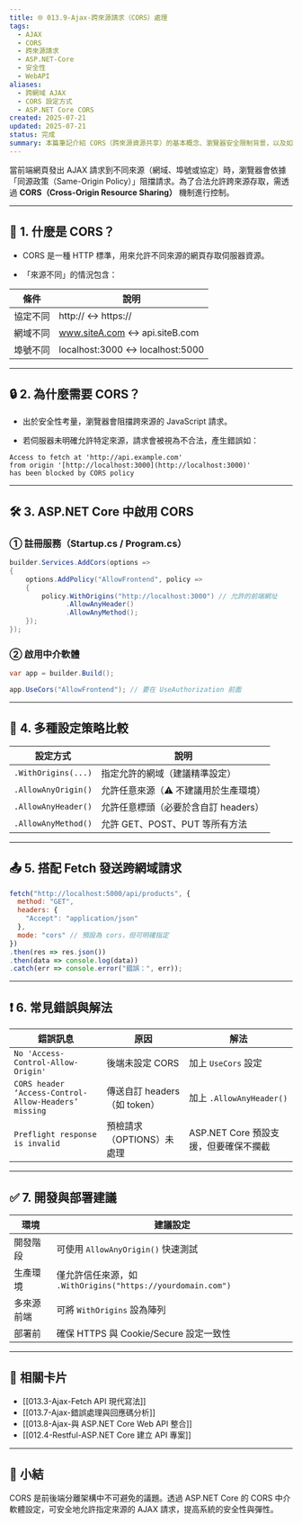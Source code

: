 ```yaml
---
title: 🌐 013.9-Ajax-跨來源請求（CORS）處理
tags:
  - AJAX
  - CORS
  - 跨來源請求
  - ASP.NET-Core
  - 安全性
  - WebAPI
aliases:
  - 跨網域 AJAX
  - CORS 設定方式
  - ASP.NET Core CORS
created: 2025-07-21
updated: 2025-07-21
status: 完成
summary: 本篇筆記介紹 CORS（跨來源資源共享）的基本概念、瀏覽器安全限制背景，以及如何在 ASP.NET Core 中啟用與設定 CORS，以允許前端 AJAX 正常存取後端 API。
---
```


當前端網頁發出 AJAX 請求到不同來源（網域、埠號或協定）時，瀏覽器會依據「同源政策（Same-Origin Policy）」阻擋請求。為了合法允許跨來源存取，需透過 **CORS（Cross-Origin Resource Sharing）** 機制進行控制。

---

## 📌 1. 什麼是 CORS？

- CORS 是一種 HTTP 標準，用來允許不同來源的網頁存取伺服器資源。

- 「來源不同」的情況包含：

| 條件       | 說明                     |
|------------|--------------------------|
| 協定不同   | http:// ↔ https://       |
| 網域不同   | www.siteA.com ↔ api.siteB.com |
| 埠號不同   | localhost:3000 ↔ localhost:5000 |

---

## 🔒 2. 為什麼需要 CORS？

- 出於安全性考量，瀏覽器會阻擋跨來源的 JavaScript 請求。

- 若伺服器未明確允許特定來源，請求會被視為不合法，產生錯誤如：

```text
Access to fetch at 'http://api.example.com'  
from origin '[http://localhost:3000](http://localhost:3000)'  
has been blocked by CORS policy
```


---
## 🛠️ 3. ASP.NET Core 中啟用 CORS

### ① 註冊服務（Startup.cs / Program.cs）

```csharp
builder.Services.AddCors(options =>
{
    options.AddPolicy("AllowFrontend", policy =>
    {
        policy.WithOrigins("http://localhost:3000") // 允許的前端網址
              .AllowAnyHeader()
              .AllowAnyMethod();
    });
});
```


### ② 啟用中介軟體

```csharp
var app = builder.Build();

app.UseCors("AllowFrontend"); // 要在 UseAuthorization 前面
```

---
## 🧪 4. 多種設定策略比較

|設定方式|說明|
|---|---|
|`.WithOrigins(...)`|指定允許的網域（建議精準設定）|
|`.AllowAnyOrigin()`|允許任意來源（⚠️ 不建議用於生產環境）|
|`.AllowAnyHeader()`|允許任意標頭（必要於含自訂 headers）|
|`.AllowAnyMethod()`|允許 GET、POST、PUT 等所有方法|

---
## 📤 5. 搭配 Fetch 發送跨網域請求

```javascript
fetch("http://localhost:5000/api/products", {
  method: "GET",
  headers: {
    "Accept": "application/json"
  },
  mode: "cors" // 預設為 cors，但可明確指定
})
.then(res => res.json())
.then(data => console.log(data))
.catch(err => console.error("錯誤：", err));
```

---
## ❗ 6. 常見錯誤與解法

|錯誤訊息|原因|解法|
|---|---|---|
|`No 'Access-Control-Allow-Origin'`|後端未設定 CORS|加上 `UseCors` 設定|
|`CORS header ‘Access-Control-Allow-Headers’ missing`|傳送自訂 headers（如 token）|加上 `.AllowAnyHeader()`|
|`Preflight response is invalid`|預檢請求（OPTIONS）未處理|ASP.NET Core 預設支援，但要確保不攔截|

---
## ✅ 7. 開發與部署建議

|環境|建議設定|
|---|---|
|開發階段|可使用 `AllowAnyOrigin()` 快速測試|
|生產環境|僅允許信任來源，如 `.WithOrigins("https://yourdomain.com")`|
|多來源前端|可將 `WithOrigins` 設為陣列|
|部署前|確保 HTTPS 與 Cookie/Secure 設定一致性|

---

## 🔗 相關卡片

- [[013.3-Ajax-Fetch API 現代寫法]]
- [[013.7-Ajax-錯誤處理與回應碼分析]]
- [[013.8-Ajax-與 ASP.NET Core Web API 整合]]
- [[012.4-Restful-ASP.NET Core 建立 API 專案]]

---

## 📝 小結

CORS 是前後端分離架構中不可避免的議題。透過 ASP.NET Core 的 CORS 中介軟體設定，可安全地允許指定來源的 AJAX 請求，提高系統的安全性與彈性。